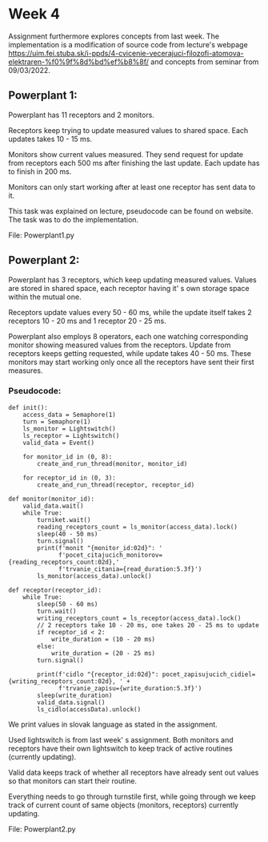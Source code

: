 # Week 4

Assignment furthermore explores concepts from last week. The implementation is a modification of source code from lecture's webpage https://uim.fei.stuba.sk/i-ppds/4-cvicenie-vecerajuci-filozofi-atomova-elektraren-%f0%9f%8d%bd%ef%b8%8f/ and concepts from seminar from 09/03/2022.

## Powerplant 1:

Powerplant has 11 receptors and 2 monitors. 

Receptors keep trying to update measured values to shared space. Each updates takes 10 - 15 ms.

Monitors show current values measured. They send request for update from receptors each 500 ms after finishing the last update. 
Each update has to finish in 200 ms. 

Monitors can only start working after at least one receptor has sent data to it.

This task was explained on lecture, pseudocode can be found on website. The task was to do the implementation.

File: Powerplant1.py

## Powerplant 2:

Powerplant has 3 receptors, which keep updating measured values. Values are stored in shared space, each receptor having it' s own storage space within the mutual one.

Receptors update values every 50 - 60 ms, while the update itself takes 2 receptors 10 - 20 ms and 1 receptor 20 - 25 ms.

Powerplant also employs 8 operators, each one watching corresponding monitor showing measured values from the receptors. Update from receptors keeps getting requested, while update takes 40 - 50 ms. These monitors may start working only once all the receptors have sent their first measures.

### Pseudocode:

```
def init():
    access_data = Semaphore(1)
    turn = Semaphore(1)
    ls_monitor = Lightswitch()
    ls_receptor = Lightswitch()
    valid_data = Event()

    for monitor_id in (0, 8):
        create_and_run_thread(monitor, monitor_id)

    for receptor_id in (0, 3):
        create_and_run_thread(receptor, receptor_id)

def monitor(monitor_id):
    valid_data.wait()
    while True:
        turniket.wait()
        reading_receptors_count = ls_monitor(access_data).lock()
        sleep(40 - 50 ms)
        turn.signal()
        print(f'monit "{monitor_id:02d}": '
              f'pocet_citajucich_monitorov={reading_receptors_count:02d},'
              f'trvanie_citania={read_duration:5.3f}')
        ls_monitor(access_data).unlock()

def receptor(receptor_id):
    while True:
        sleep(50 - 60 ms)
        turn.wait()
        writing_receptors_count = ls_receptor(access_data).lock()
        // 2 receptors take 10 - 20 ms, one takes 20 - 25 ms to update
        if receptor_id < 2:
            write_duration = (10 - 20 ms)
        else:
            write_duration = (20 - 25 ms)
        turn.signal()
        
        print(f'cidlo "{receptor_id:02d}": pocet_zapisujucich_cidiel={writing_receptors_count:02d}, ' +
              f'trvanie_zapisu={write_duration:5.3f}')        
        sleep(write_duration)
        valid_data.signal()
        ls_cidlo(accessData).unlock()
```
We print values in slovak language as stated in the assignment.

Used lightswitch is from last week' s assignment. Both monitors and receptors have their own lightswitch to keep track of active routines (currently updating).

Valid data keeps track of whether all receptors have already sent out values so that monitors can start their routine.

Everything needs to go through turnstile first, while going through we keep track of current count of same objects (monitors, receptors) currently updating.

File: Powerplant2.py